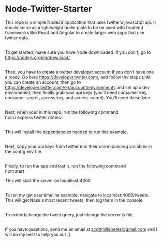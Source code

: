 # Node-Twitter-Starter <br>

This repo is a simple NodeJS application that uses twitter's javascript api. It should serve as a lightweight boiler plate to be be used with frontend frameworks like React and Angular to create larger web apps that use twitter data. <br><br>

To get started, make sure you have Node downloaded. If you don't, go to https://nodejs.org/en/download/ <br><br>


Then, you have to create a twitter developer account if you don't have one already. Go here https://developer.twitter.com/, and follow the steps until you can create an account, then go to https://developer.twitter.com/en/account/environments and set up a dev environment, then finally grab your api keys (you'll need consumer key, consumer secret, access key, and access secret). You'll need these later. <br><br>


Next, when your in this repo, run the following command <br> npm i express twitter dotenv <br><br>


This will install the dependencies needed to run this example. <br><br>


Next, copy your api keys from twitter into their corresponding variables in the config.env file. <br><br>


Finally, to run the app and test it, run the following command <br>
npm start


This will start the server on localhost:4000 <br><br>


To run my get user timeline example, navigate to localhost:4000/tweets  . This will get Nasa's most recent tweets, then log them in the console. <br><br>


To extend/change the tweet query, just change the server.js file. <br><br>

If you have questions, send me an email at scottmillabeats@gmail.com and I will do my best to help you out :]
